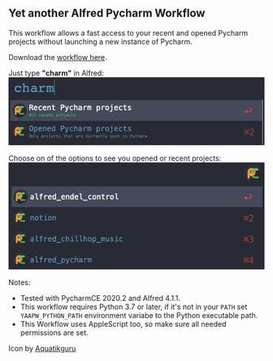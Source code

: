 ## Yet another Alfred Pycharm Workflow

This workflow allows a fast access to your recent and opened Pycharm projects without launching a new instance of
 Pycharm.

Download the [workflow here](https://github.com/denpy/yaapw/raw/master/alfred_pycharm.alfredworkflow).

Just type **"charm"** in Alfred:
![](screenshots/options.png)

Choose on of the options to see you opened or recent projects:
![](screenshots/opened_projects.png)

Notes:
- Tested with PycharmCE 2020.2 and Alfred 4.1.1.
- This workflow requires Python 3.7 or later, if it's not in your `PATH` set `YAAPW_PYTHON_PATH` environment variabe to
 the Python executable path.
- This Workflow uses AppleScript too, so make sure all needed permissions are set.

Icon by [Aquatikguru](https://www.kindpng.com/userpngs/3697/)
